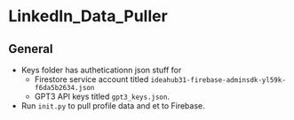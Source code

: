 # LinkedIn_Data_Puller
## General
* Keys folder has autheticationn json stuff for
    * Firestore service account titled `ideahub31-firebase-adminsdk-yl59k-f6da5b2634.json` 
    * GPT3 API keys titled `gpt3_keys.json`.
* Run `init.py` to pull profile data and et to Firebase.